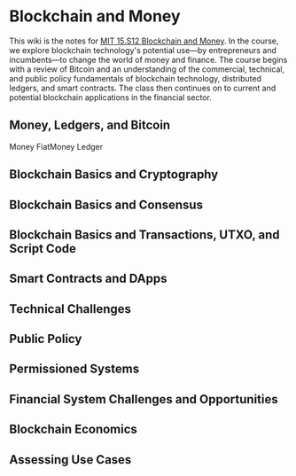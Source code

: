 # Blockchain and Money

This wiki is the notes for [MIT 15.S12 Blockchain and Money](https://ocw.mit.edu/courses/sloan-school-of-management/15-s12-blockchain-and-money-fall-2018/). In the course, we explore blockchain technology's potential use—by entrepreneurs and incumbents—to change the world of money and finance. The course begins with a review of Bitcoin and an understanding of the commercial, technical, and public policy fundamentals of blockchain technology, distributed ledgers, and smart contracts. The class then continues on to current and potential blockchain applications in the financial sector.

## Money, Ledgers, and Bitcoin

Money
FiatMoney
Ledger

## Blockchain Basics and Cryptography

## Blockchain Basics and Consensus

## Blockchain Basics and Transactions, UTXO, and Script Code

## Smart Contracts and DApps

## Technical Challenges

## Public Policy

## Permissioned Systems

## Financial System Challenges and Opportunities

## Blockchain Economics

## Assessing Use Cases
